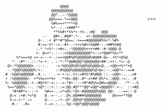                               @@@@                                
                          @@@@@@@@@@                              
                          @@*..--*@@@@                            
                         @@%==+.*=+@@@                                ⛧⛧⛧
                          %#%==+****+@                            
                          %*.-:.-+###**                           
                           **%%#+*%%*+-+%-.:#@   @@@              
                      --   @#+..#@#*.*-.  =+:@@@@@@@@@@@          
                    @-. .+ #**#*%@==.-+===#@@@@@#%%+*-%#%         
                    #:==-%*-:=--#+-.:++=%#++%@##-:.+##%%#@        
                   :.* *=%*-:+#=:.-*@@@@@%++++##--#-%@@@-@        
                   +- @=+*:.-.-:=%@@@@@@@@@@*+-:=*@@#*%%+**       
          %*===+@ =+-=---+-.:==+@@#%@%@@@@@@%#@##-@=-.+%*+@%@     
        *- :#*--.::-*=-+. . :-*:**@@#@@@*@@@@@@@+##::++:.*=:-@    
      @+:*%@@@@@@+.-:-:..   -=-%@%@@%@%%@@%@%@@@=@...+@@++%**+@   
      -.*@@@%@@@@@%:+:      ::#%@@@%@@@@@@@@@%@+@=:--.=@@*=--==#  
     # :%@@%@@@@@#..#.-.   .-+-+-=:.%+:=#%%*#%#@@-::.-=@@+.....=# 
     + :%@@@@@@=  +*%%==++%+  -*+@=.@@:.#*-=+##-@%*=.:@@@.:=:. :# 
     %--%@@@@@@:.+.:#@+%*-=::--=:*#+--:-+#*#@%%=@#==@@@@-. .**--.%
      %==*@@@%:--. :%@*:::+.:.:=:@@.#@***@@*=@@*=@@@@%*.+-:  ::+#@
        *#+##*=--:-+   %#==-..=*=@%:*@+-#@@@@@@%@@@ @@:  .-==::-@ 
       @:= :+#:*=*@    @.-=--.: .@%.@@###%@@@@@@@     @%+=+**@@   
       %:=.+:*.:=      @-.-..:+-:@*.@@%@*@@@@@@@@@@               
        #.:  .#=       +.=+.:.-..%@-+@@*@@@%@@@@                  
